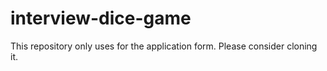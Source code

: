 # interview-dice-game
This repository only uses for the application form. Please consider cloning it.
